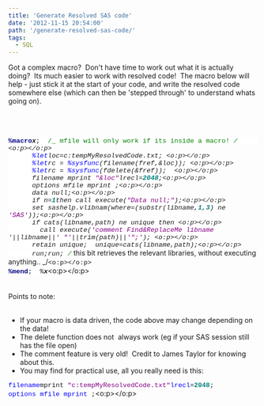 ```yaml
---
title: 'Generate Resolved SAS code'
date: '2012-11-15 20:54:00'
path: '/generate-resolved-sas-code/'
tags:
  - SQL
---
```


Got a complex macro? &nbsp;Don't have time to work out what it is actually doing? &nbsp;Its much easier to work with resolved code! &nbsp;The macro below will help - just stick it at the start of your code, and write the resolved code somewhere else (which can then be 'stepped through' to understand whats going on).<br /><br /><br /><br /><div style="margin-bottom: 0.0001pt;"><b><span style="background: white; color: navy; font-family: &quot;Courier New&quot;; font-size: 10.0pt;">%macro</span></b><span style="background-color: white; background-position: initial initial; background-repeat: initial initial; font-family: 'Courier New'; font-size: 10pt;"><b><i>x</i></b>;&nbsp; </span><span style="background: white; color: green; font-family: &quot;Courier New&quot;; font-size: 10.0pt;">/_ mfile will only work if its inside a macro! _/</span><span style="background-color: white; background-position: initial initial; background-repeat: initial initial; font-family: 'Courier New'; font-size: 10pt;">&nbsp;&nbsp;&nbsp;&nbsp;&nbsp; <o:p></o:p></span></div><div style="margin-bottom: 0.0001pt;"><span style="background-color: white; background-position: initial initial; background-repeat: initial initial; font-family: 'Courier New'; font-size: 10pt;">&nbsp;&nbsp;&nbsp;&nbsp;&nbsp; </span><span style="background: white; color: blue; font-family: &quot;Courier New&quot;; font-size: 10.0pt;">%let</span><span style="background-color: white; background-position: initial initial; background-repeat: initial initial; font-family: 'Courier New'; font-size: 10pt;">loc=c:tempMyResolvedCode.txt; <o:p></o:p></span></div><div style="margin-bottom: 0.0001pt;"><span style="background-color: white; background-position: initial initial; background-repeat: initial initial; font-family: 'Courier New'; font-size: 10pt;">&nbsp;&nbsp;&nbsp;&nbsp;&nbsp; </span><span style="background: white; color: blue; font-family: &quot;Courier New&quot;; font-size: 10.0pt;">%let</span><span style="background-color: white; background-position: initial initial; background-repeat: initial initial; font-family: 'Courier New'; font-size: 10pt;">rc = </span><span style="background: white; color: blue; font-family: &quot;Courier New&quot;; font-size: 10.0pt;">%sysfunc</span><span style="background-color: white; background-position: initial initial; background-repeat: initial initial; font-family: 'Courier New'; font-size: 10pt;">(filename(fref,&amp;loc)); <o:p></o:p></span></div><div style="margin-bottom: 0.0001pt;"><span style="background-color: white; background-position: initial initial; background-repeat: initial initial; font-family: 'Courier New'; font-size: 10pt;">&nbsp;&nbsp;&nbsp;&nbsp;&nbsp; </span><span style="background: white; color: blue; font-family: &quot;Courier New&quot;; font-size: 10.0pt;">%let</span><span style="background-color: white; background-position: initial initial; background-repeat: initial initial; font-family: 'Courier New'; font-size: 10pt;">rc = </span><span style="background: white; color: blue; font-family: &quot;Courier New&quot;; font-size: 10.0pt;">%sysfunc</span><span style="background-color: white; background-position: initial initial; background-repeat: initial initial; font-family: 'Courier New'; font-size: 10pt;">(fdelete(&amp;fref));&nbsp; <o:p></o:p></span></div><div style="margin-bottom: 0.0001pt;"><span style="background-color: white; background-position: initial initial; background-repeat: initial initial; font-family: 'Courier New'; font-size: 10pt;">&nbsp;&nbsp;&nbsp;&nbsp;&nbsp; filename mprint </span><span style="background: white; color: purple; font-family: &quot;Courier New&quot;; font-size: 10.0pt;">"&amp;loc"</span><span style="background-color: white; background-position: initial initial; background-repeat: initial initial; font-family: 'Courier New'; font-size: 10pt;">lrecl=</span><b><span style="background: white; color: teal; font-family: &quot;Courier New&quot;; font-size: 10.0pt;">2048</span></b><span style="background-color: white; background-position: initial initial; background-repeat: initial initial; font-family: 'Courier New'; font-size: 10pt;">;<o:p></o:p></span></div><div style="margin-bottom: 0.0001pt;"><span style="background-color: white; background-position: initial initial; background-repeat: initial initial; font-family: 'Courier New'; font-size: 10pt;">&nbsp;&nbsp;&nbsp;&nbsp;&nbsp; options mfile mprint ;<o:p></o:p></span></div><div style="margin-bottom: 0.0001pt;"><span style="background-color: white; background-position: initial initial; background-repeat: initial initial; font-family: 'Courier New'; font-size: 10pt;">&nbsp;&nbsp;&nbsp;&nbsp;&nbsp; data _null_;<o:p></o:p></span></div><div style="margin-bottom: 0.0001pt;"><span style="background-color: white; background-position: initial initial; background-repeat: initial initial; font-family: 'Courier New'; font-size: 10pt;">&nbsp;&nbsp;&nbsp;&nbsp;&nbsp; if _n_=</span><b><span style="background: white; color: teal; font-family: &quot;Courier New&quot;; font-size: 10.0pt;">1</span></b><span style="background-color: white; background-position: initial initial; background-repeat: initial initial; font-family: 'Courier New'; font-size: 10pt;">then call execute(</span><span style="background: white; color: purple; font-family: &quot;Courier New&quot;; font-size: 10.0pt;">"Data _null_;"</span><span style="background-color: white; background-position: initial initial; background-repeat: initial initial; font-family: 'Courier New'; font-size: 10pt;">);<o:p></o:p></span></div><div style="margin-bottom: 0.0001pt;"><span style="background-color: white; background-position: initial initial; background-repeat: initial initial; font-family: 'Courier New'; font-size: 10pt;">&nbsp;&nbsp;&nbsp;&nbsp;&nbsp; set sashelp.vlibnam(where=(substr(libname,</span><b><span style="background: white; color: teal; font-family: &quot;Courier New&quot;; font-size: 10.0pt;">1</span></b><span style="background-color: white; background-position: initial initial; background-repeat: initial initial; font-family: 'Courier New'; font-size: 10pt;">,</span><b><span style="background: white; color: teal; font-family: &quot;Courier New&quot;; font-size: 10.0pt;">3</span></b><span style="background-color: white; background-position: initial initial; background-repeat: initial initial; font-family: 'Courier New'; font-size: 10pt;">) ne </span><span style="background: white; color: purple; font-family: &quot;Courier New&quot;; font-size: 10.0pt;">'SAS'</span><span style="background-color: white; background-position: initial initial; background-repeat: initial initial; font-family: 'Courier New'; font-size: 10pt;">));<o:p></o:p></span></div><div style="margin-bottom: 0.0001pt;"><span style="background-color: white; background-position: initial initial; background-repeat: initial initial; font-family: 'Courier New'; font-size: 10pt;">&nbsp;&nbsp;&nbsp;&nbsp;&nbsp; if cats(libname,path) ne unique then <o:p></o:p></span></div><div style="margin-bottom: 0.0001pt;"><span style="background-color: white; background-position: initial initial; background-repeat: initial initial; font-family: 'Courier New'; font-size: 10pt;">&nbsp;&nbsp;&nbsp;&nbsp;&nbsp;&nbsp;&nbsp;&nbsp;call execute(</span><span style="background: white; color: purple; font-family: &quot;Courier New&quot;; font-size: 10.0pt;">'comment Find&amp;ReplaceMe libname '</span><span style="background-color: white; background-position: initial initial; background-repeat: initial initial; font-family: 'Courier New'; font-size: 10pt;">||libname||</span><span style="background: white; color: purple; font-family: &quot;Courier New&quot;; font-size: 10.0pt;">' "'</span><span style="background-color: white; background-position: initial initial; background-repeat: initial initial; font-family: 'Courier New'; font-size: 10pt;">||trim(path)||</span><span style="background: white; color: purple; font-family: &quot;Courier New&quot;; font-size: 10.0pt;">'";'</span><span style="background-color: white; background-position: initial initial; background-repeat: initial initial; font-family: 'Courier New'; font-size: 10pt;">); <o:p></o:p></span></div><div style="margin-bottom: 0.0001pt;"><span style="background-color: white; background-position: initial initial; background-repeat: initial initial; font-family: 'Courier New'; font-size: 10pt;">&nbsp;&nbsp;&nbsp;&nbsp;&nbsp; retain unique;&nbsp; unique=cats(libname,path);<o:p></o:p></span></div><div style="margin-bottom: 0.0001pt;"><span style="background-color: white; background-position: initial initial; background-repeat: initial initial; font-family: 'Courier New'; font-size: 10pt;">&nbsp;&nbsp;&nbsp;&nbsp;&nbsp; run;run;&nbsp;</span><span style="background: white; color: green; font-family: &quot;Courier New&quot;; font-size: 10.0pt;">/_ this bit retrieves the relevant libraries, without executing anything.. _/</span><span style="background-color: white; background-position: initial initial; background-repeat: initial initial; font-family: 'Courier New'; font-size: 10pt;"><o:p></o:p></span></div><div><b><span style="background: white; color: navy; font-family: &quot;Courier New&quot;; font-size: 10.0pt; line-height: 115%;">%mend</span></b><span style="background-color: white; background-position: initial initial; background-repeat: initial initial; font-family: 'Courier New'; font-size: 10pt; line-height: 115%;">;&nbsp; %<b><i>x</i></b></span><o:p></o:p></div><br /><br />Points to note:<br /><br /><ul><li>If your macro is data driven, the code above may change depending on the data!</li><li>The delete function does not &nbsp;always work (eg if your SAS session still has the file open)</li><li>The comment feature is very old! &nbsp;Credit to James Taylor for knowing about this.</li><li>You may find for practical use, all you really need is this:</li></ul><div><div style="margin-bottom: 0.0001pt;"><span style="background-color: white; background-position: initial initial; background-repeat: initial initial; color: blue; font-family: 'Courier New'; font-size: 10pt;">filename</span><span style="background-color: white; font-family: 'Courier New'; font-size: 10pt;">mprint </span><span style="background-color: white; background-position: initial initial; background-repeat: initial initial; color: purple; font-family: 'Courier New'; font-size: 10pt;">"c:tempMyResolvedCode.txt"</span><span style="background-color: white; font-family: 'Courier New'; font-size: 10pt;"></span><span style="background-color: white; background-position: initial initial; background-repeat: initial initial; color: blue; font-family: 'Courier New'; font-size: 10pt;">lrecl</span><span style="background-color: white; font-family: 'Courier New'; font-size: 10pt;">=</span><b><span style="background: white; color: teal; font-family: &quot;Courier New&quot;; font-size: 10.0pt;">2048</span></b><span style="background-color: white; font-family: 'Courier New'; font-size: 10pt;">;</span></div><div><span style="background: white; color: blue; font-family: &quot;Courier New&quot;; font-size: 10.0pt; line-height: 115%;">options</span><span style="background-color: white; background-position: initial initial; background-repeat: initial initial; font-family: 'Courier New'; font-size: 10pt; line-height: 115%;"> </span><span style="background: white; color: blue; font-family: &quot;Courier New&quot;; font-size: 10.0pt; line-height: 115%;">mfile</span><span style="background-color: white; background-position: initial initial; background-repeat: initial initial; font-family: 'Courier New'; font-size: 10pt; line-height: 115%;"> </span><span style="background: white; color: blue; font-family: &quot;Courier New&quot;; font-size: 10.0pt; line-height: 115%;">mprint</span><span style="background-color: white; background-position: initial initial; background-repeat: initial initial; font-family: 'Courier New'; font-size: 10pt; line-height: 115%;"> ;</span><o:p></o:p></div></div><div><br /></div><br />
